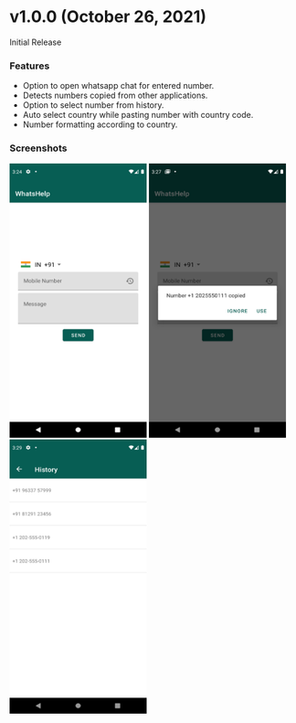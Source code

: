 # v1.0.0 (October 26, 2021)

Initial Release

### Features

* Option to open whatsapp chat for entered number.
* Detects numbers copied from other applications.
* Option to select number from history.
* Auto select country while pasting number with country code.
* Number formatting according to country.

### Screenshots

<img src="https://github.com/ktvipin27/WhatsHelp/blob/master/screenshots/v1.0.0/1.png?raw=true" width="240" height="480" /> <img src="https://github.com/ktvipin27/WhatsHelp/blob/master/screenshots/v1.0.0/2.png?raw=true" width="240" height="480" /> <img src="https://github.com/ktvipin27/WhatsHelp/blob/master/screenshots/v1.0.0/3.png?raw=true" width="240" height="480" />